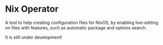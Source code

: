 # Nix Operator

A tool to help creating configuration files for NixOS, by enabling live-editing on files with features, such as automatic 
package and options search. 

It is still under development! 
